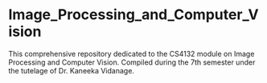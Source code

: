 # Image_Processing_and_Computer_Vision
This comprehensive repository dedicated to the CS4132 module on Image Processing and Computer Vision. Compiled during the 7th semester under the tutelage of Dr. Kaneeka Vidanage.
